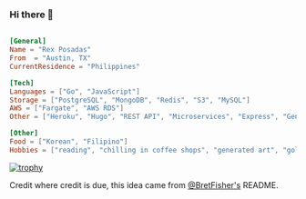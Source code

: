 ### Hi there 👋

```toml

[General]
Name = "Rex Posadas"
From  = "Austin, TX"
CurrentResidence = "Philippines"

[Tech]
Languages = ["Go", "JavaScript"]
Storage = ["PostgreSQL", "MongoDB", "Redis", "S3", "MySQL"]
AWS = ["Fargate", "AWS RDS"]
Other = ["Heroku", "Hugo", "REST API", "Microservices", "Express", "Generated Art"]

[Other]
Food = ["Korean", "Filipino"]
Hobbies = ["reading", "chilling in coffee shops", "generated art", "golf"]

```

[![trophy](https://github-profile-trophy.vercel.app/?username=rexposadas)](https://github.com/rexposadas/github-profile-trophy)

Credit where credit is due, this idea came from [@BretFisher's](https://github.com/BretFisher) README.
